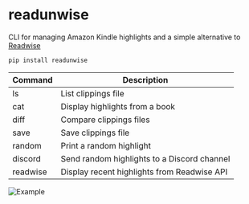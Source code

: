 # readunwise

CLI for managing Amazon Kindle highlights and a simple alternative to [Readwise](https://readwise.io/)

```sh
pip install readunwise
```

| Command  | Description                                 |
| -------- | ------------------------------------------- |
| ls       | List clippings file                         |
| cat      | Display highlights from a book              |
| diff     | Compare clippings files                     |
| save     | Save clippings file                         |
| random   | Print a random highlight                    |
| discord  | Send random highlights to a Discord channel |
| readwise | Display recent highlights from Readwise API |

![Example](example.png)
